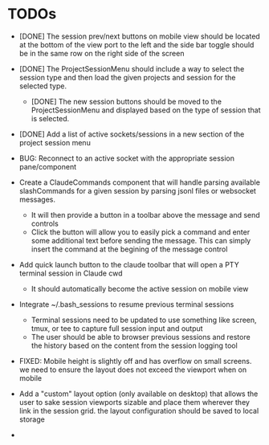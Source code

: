 # TODOs

- [DONE] The session prev/next buttons on mobile view should be located at the bottom of the view port to the left and the side bar toggle should be in the same row on the right side of the screen
- [DONE] The ProjectSessionMenu should include a way to select the session type and then load the given projects and session for the selected type.
  - [DONE] The new session buttons should be moved to the ProjectSessionMenu and displayed based on the type of session that is selected.

- [DONE] Add a list of active sockets/sessions in a new section of the project session menu
- BUG: Reconnect to an active socket with the appropriate session pane/component
- Create a ClaudeCommands component that will handle parsing available slashCommands for a given session by parsing jsonl files or websocket messages.
  - It will then provide a button in a toolbar above the message and send controls
  - Click the button will allow you to easily pick a command and enter some additional text before sending the message. This can simply insert the command at the begining of the message control
- Add quick launch button to the claude toolbar that will open a PTY terminal session in Claude cwd
  - It should automatically become the active session on mobile view
- Integrate ~/.bash_sessions to resume previous terminal sessions
  - Terminal sessions need to be updated to use something like screen, tmux, or tee to capture full session input and output
  - The user should be able to browser previous sessions and restore the history based on the content from the session logging tool
- FIXED: Mobile height is slightly off and has overflow on small screens. we need to ensure the layout does not exceed the viewport when on mobile
- Add a "custom" layout option (only available on desktop) that allows the user to sake session viewports sizable and place them wherever they link in the session grid. the layout configuration should be saved to local storage
- 